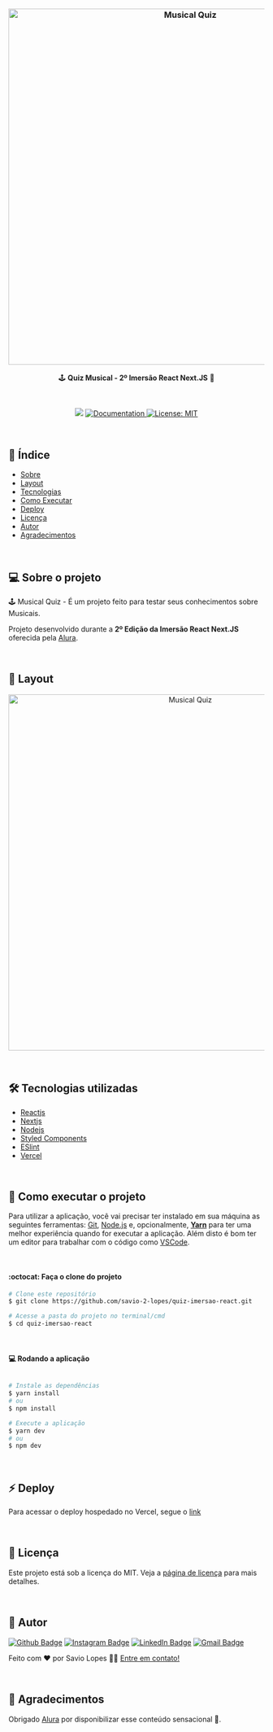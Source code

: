 <h3 align="center">
    <img alt="Musical Quiz" title="Musical Quiz" src="./assets/01.gif" width="700px" />
</h3>

<p align="center"> 🕹️ <strong>Quiz Musical - 2º Imersão React Next.JS</strong> 🚧 </p>
 
<br>

<p align="center">
   <img src="https://img.shields.io/badge/version-0.0.1-yellow.svg" />
  
  <a href="https://github.com/savio-2-lopes">
    <img alt="Documentation" src="https://img.shields.io/badge/documentation-yes-brightgreen.svg" target="_blank" />
  </a>
 
 <a href="https://github.com/savio-2-lopes">
    <img alt="License: MIT" src="https://img.shields.io/badge/License-MIT-blue.svg" target="_blank" />
  </a>
</p>

<br> 

## :pushpin: Índice

- [Sobre](#sobre-o-projeto)
- [Layout](#layout)
- [Tecnologias](#tecnologias)
- [Como Executar](#executar)
- [Deploy](#deploy)
- [Licença](#licenca)
- [Autor](#autor)
- [Agradecimentos](#agradecimento)

<br>

<a id="sobre-o-projeto"></a>

## 💻 Sobre o projeto

🕹️ Musical Quiz - É um projeto feito para testar seus conhecimentos sobre Musicais.

Projeto desenvolvido durante a **2º Edição da Imersão React Next.JS** oferecida pela [Alura](https://www.alura.com.br).

<br>

<a id="layout"></a>

## 🎨 Layout

<p align="center" style="display: flex; align-items: flex-start; justify-content: center;">
  <img alt="Musical Quiz" title="#Musical-Quiz" src="./assets/01.gif" width="700px">
</p>

<br>

<a id="tecnologias"></a>

## 🛠 Tecnologias utilizadas
* [Reactjs](https://pt-br.reactjs.org)
* [Nextjs](https://nextjs.org)
* [Nodejs](https://nodejs.org/en/)
* [Styled Components](https://styled-components.com/)
* [ESlint](https://eslint.org)
* [Vercel](https://vercel.com/)

<br>

<a id="executar"></a>

## 🚀 Como executar o projeto

Para utilizar a aplicação, você vai precisar ter instalado em sua máquina as seguintes ferramentas: [Git](https://git-scm.com), [Node.js](https://nodejs.org/en/) e, opcionalmente, **[Yarn](https://yarnpkg.com/)** para ter uma melhor experiência quando for executar a aplicação. 
Além disto é bom ter um editor para trabalhar com o código como [VSCode](https://code.visualstudio.com/).

<br>

#### :octocat: Faça o clone do projeto

```bash
# Clone este repositório
$ git clone https://github.com/savio-2-lopes/quiz-imersao-react.git

# Acesse a pasta do projeto no terminal/cmd
$ cd quiz-imersao-react

```

<br>

#### 💻 Rodando a aplicação
```bash

# Instale as dependências
$ yarn install 
# ou
$ npm install 

# Execute a aplicação 
$ yarn dev
# ou
$ npm dev 
```

<br>

<a id="deploy"></a>

## :zap: Deploy

Para acessar o deploy hospedado no Vercel, segue o [link](https://quiz-imersao-react.savio-2-lopes.vercel.app/)

<br>

<a id="licenca"></a>

## :memo: Licença

Este projeto está sob a licença do MIT. Veja a [página de licença](https://opensource.org/licenses/MIT) para mais detalhes.

<br>

<a id="autor"></a>

## 🦸 Autor
        
[![Github Badge](https://img.shields.io/badge/-Github-373737?style=flat&logo=Github&logoColor=white)](https://github.com/savio-2-lopes) 
[![Instagram Badge](https://img.shields.io/badge/-Instagram-8a3ab9?style=flat&logo=instagram&logoColor=white)](https://www.instagram.com/savioaugulopes/) 
[![LinkedIn Badge](https://img.shields.io/badge/-LinkedIn-blue?style=flat&logo=linkedin&logoColor=white)](https://www.linkedin.com/in/savio-lopes/) 
[![Gmail Badge](https://img.shields.io/badge/-Gmail-c14438?style=flat&logo=gmail&logoColor=white)](mailto:savio.dev.lopes@gmail.com) 

Feito com ❤️ por Savio Lopes 👋🏽 [Entre em contato!](https://www.linkedin.com/in/savio-lopes/)

<br>

<a id="agradecimento"></a>

## 💙  Agradecimentos
Obrigado [Alura](https://www.alura.com.br) por disponibilizar esse conteúdo sensacional 🚀.
